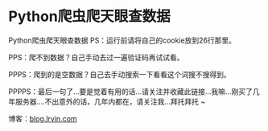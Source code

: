# Python爬虫爬天眼查数据
Python爬虫爬天眼查数据
PS：运行前请将自己的cookie放到26行那里。

PPS：爬不到数据？自己手动去过一遍验证码再试试看。

PPPS：爬到的是空数据？自己去手动搜索一下看看这个词搜不搜得到。

PPPPS：最后一句了…要是觉着有用的话…请关注并收藏此链接…我嘛…刚买了几年服务器….不出意外的话，几年内都在，请关注我…拜托拜托 ~

博客：<a href="http://blog.lrvin.com">blog.lrvin.com</a>
